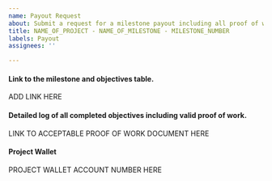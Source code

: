 ```yaml
---
name: Payout Request
about: Submit a request for a milestone payout including all proof of work.
title: NAME_OF_PROJECT - NAME_OF_MILESTONE - MILESTONE_NUMBER
labels: Payout
assignees: ''

---
```


#### Link to the milestone and objectives table.
ADD LINK HERE

#### Detailed log of all completed objectives including valid proof of work.
LINK TO ACCEPTABLE PROOF OF WORK DOCUMENT HERE

#### Project Wallet
PROJECT WALLET ACCOUNT NUMBER HERE
